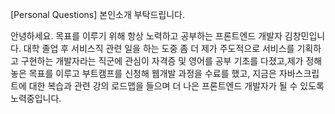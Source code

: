 [Personal Questions] 본인소개 부탁드립니다.

안녕하세요. 목표를 이루기 위해 항상 노력하고 공부하는 프론트엔드 개발자 김창민입니다. 대학 졸업 후 서비스직 관련 일을 하는 도중 좀 더 제가 주도적으로 서비스를 기획하고 구현하는 개발자라는 직군에 관심이 자격증 및 영어를 공부 기초를 다졌고,제가 정해놓은 목표를 이루고 부트캠프를 신청해 웹개발 과정을 수료를 했고, 지금은 자바스크립트에 대한 복습과 관련 강의 로드맵을 들으며 더 나은 프론트엔드 개발자가 될 수 있도록 노력중입니다.
